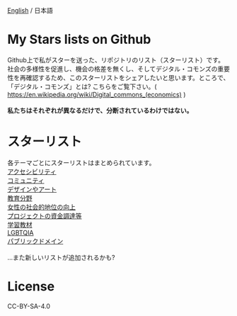 <a href="https://github.com/4ioskd/my-Stars-lists/blob/main/README.md" rel="noopener noreferrer">English</a> / 日本語
# My Stars lists on Github
Github上で私がスターを送った、リポジトリのリスト（スターリスト）です。社会の多様性を促進し、機会の格差を無くし、そしてデジタル・コモンズの重要性を再確認するため、このスターリストをシェアしたいと思います。ところで、「デジタル・コモンズ」とは? こちらをご覧下さい。( https://en.wikipedia.org/wiki/Digital_commons_(economics) )<br><br>
<b>私たちはそれぞれが異なるだけで、分断されているわけではない。</b><br>

# スターリスト
各テーマごとにスターリストはまとめられています。<br>
<a href="https://github.com/stars/4ioskd/lists/accessibility" rel="noopener noreferrer">アクセシビリティ</a><br>
<a href="https://github.com/stars/4ioskd/lists/community" rel="noopener noreferrer">コミュニティ</a><br>
<a href="https://github.com/stars/4ioskd/lists/design-art" rel="noopener noreferrer">デザインやアート</a><br>
<a href="https://github.com/stars/4ioskd/lists/education" rel="noopener noreferrer">教育分野</a><br>
<a href="https://github.com/stars/4ioskd/lists/empowering-women" rel="noopener noreferrer">女性の社会的地位の向上</a><br>
<a href="https://github.com/stars/4ioskd/lists/funding-job" rel="noopener noreferrer">プロジェクトの資金調達等</a><br>
<a href="https://github.com/stars/4ioskd/lists/learning-material" rel="noopener noreferrer">学習教材</a><br>
<a href="https://github.com/stars/4ioskd/lists/lgbtqia" rel="noopener noreferrer">LGBTQIA</a><br>
<a href="https://github.com/stars/4ioskd/lists/public-domain" rel="noopener noreferrer">パブリックドメイン</a><br><br>
...また新しいリストが追加されるかも?

# License
CC-BY-SA-4.0
